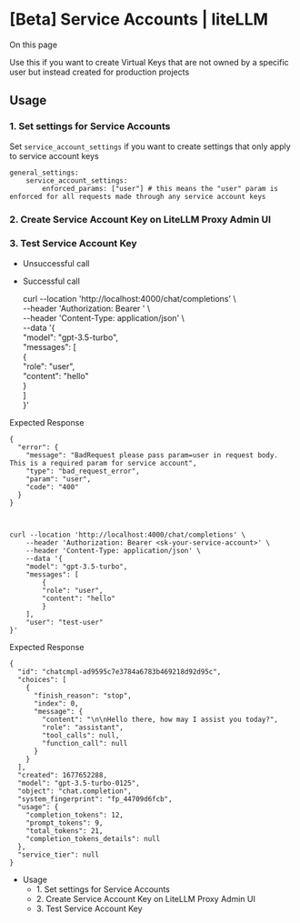 # [Beta] Service Accounts | liteLLM

On this page

Use this if you want to create Virtual Keys that are not owned by a specific user but instead created for production projects

## Usage​

### 1\. Set settings for Service Accounts​

Set `service_account_settings` if you want to create settings that only apply to service account keys
    
    
    general_settings:  
        service_account_settings:   
            enforced_params: ["user"] # this means the "user" param is enforced for all requests made through any service account keys  
    

### 2\. Create Service Account Key on LiteLLM Proxy Admin UI​

### 3\. Test Service Account Key​

  * Unsuccessful call
  * Successful call

    
    
    curl --location 'http://localhost:4000/chat/completions' \  
        --header 'Authorization: Bearer <sk-your-service-account>' \  
        --header 'Content-Type: application/json' \  
        --data '{  
        "model": "gpt-3.5-turbo",  
        "messages": [  
            {  
            "role": "user",  
            "content": "hello"  
            }  
        ]  
    }'  
    

Expected Response
    
    
    {  
      "error": {  
        "message": "BadRequest please pass param=user in request body. This is a required param for service account",  
        "type": "bad_request_error",  
        "param": "user",  
        "code": "400"  
      }  
    }  
    
    
    
    curl --location 'http://localhost:4000/chat/completions' \  
        --header 'Authorization: Bearer <sk-your-service-account>' \  
        --header 'Content-Type: application/json' \  
        --data '{  
        "model": "gpt-3.5-turbo",  
        "messages": [  
            {  
            "role": "user",  
            "content": "hello"  
            }  
        ],  
        "user": "test-user"  
    }'  
    

Expected Response
    
    
    {  
      "id": "chatcmpl-ad9595c7e3784a6783b469218d92d95c",  
      "choices": [  
        {  
          "finish_reason": "stop",  
          "index": 0,  
          "message": {  
            "content": "\n\nHello there, how may I assist you today?",  
            "role": "assistant",  
            "tool_calls": null,  
            "function_call": null  
          }  
        }  
      ],  
      "created": 1677652288,  
      "model": "gpt-3.5-turbo-0125",  
      "object": "chat.completion",  
      "system_fingerprint": "fp_44709d6fcb",  
      "usage": {  
        "completion_tokens": 12,  
        "prompt_tokens": 9,  
        "total_tokens": 21,  
        "completion_tokens_details": null  
      },  
      "service_tier": null  
    }  
    

  * Usage
    * 1\. Set settings for Service Accounts
    * 2\. Create Service Account Key on LiteLLM Proxy Admin UI
    * 3\. Test Service Account Key
